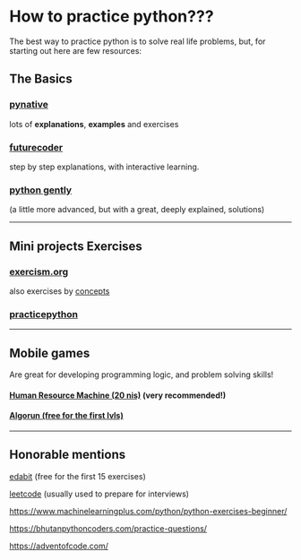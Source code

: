 # How to practice python???
The best way to practice python is to solve real life problems, but, for starting out here are few resources:

## The Basics

### [pynative](https://pynative.com/python-exercises-with-solutions/) 
lots of **explanations**, **examples** and exercises

### [futurecoder](https://futurecoder.io/course/#toc)
step by step explanations, with interactive learning.

### [python gently](https://inventwithpython.com/pythongently/)
(a little more advanced, but with a great, deeply explained, solutions)

---

## Mini projects Exercises 
### [exercism.org](https://exercism.org/tracks/python/exercises)
also exercises by [concepts](https://exercism.org/tracks/python/concepts)


### [practicepython](https://www.practicepython.org/)

---

## Mobile games 
Are great for developing programming logic, and problem solving skills!

#### [Human Resource Machine (20 nis)](https://play.google.com/store/apps/details?id=com.tomorrowcorporation.humanresourcemachine&hl=en) (very recommended!)

#### [Algorun (free for the first lvls)](https://play.google.com/store/apps/details?id=com.bitcrumbs.AlgoRunFree&hl=en)

---

## Honorable mentions

[edabit](https://edabit.com/challenges/python3) (free for the first 15 exercises)

[leetcode](https://leetcode.com/) (usually used to prepare for interviews)

https://www.machinelearningplus.com/python/python-exercises-beginner/

https://bhutanpythoncoders.com/practice-questions/

https://adventofcode.com/

